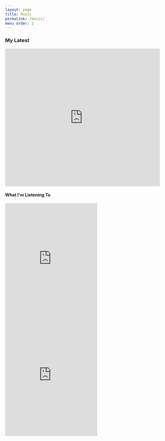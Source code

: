 ```yaml
---
layout: page
title: Music
permalink: /music/
menu order: 2
---
```

<div class="page-with-sidebar">
  <div class="main-content-area">
    <h3>My Latest</h3>
    <iframe width="100%" height="450" scrolling="no" frameborder="no" src="https://w.soundcloud.com/player/?url=https%3A//api.soundcloud.com/users/4103589&amp;auto_play=false&amp;hide_related=false&amp;show_comments=true&amp;show_user=true&amp;show_reposts=false&amp;visual=true"></iframe>
  </div>
  <div class="sidebar">
    <h4>What I'm Listening To</h4>
    <iframe src="https://open.spotify.com/embed/user/1214185913/playlist/0N0lXQLiU4ubPn9nTOBcYf" width="300" height="380" frameborder="0" allowtransparency="true"></iframe>
    <iframe src="https://open.spotify.com/embed/user/1214185913/playlist/6Ub8gMj2DnwoAk0UFyf8zi" width="300" height="380" frameborder="0" allowtransparency="true"></iframe>
  </div>
</div>
